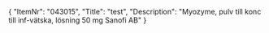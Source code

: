 {
  "ItemNr": "043015",
  "Title": "test",
  "Description": "Myozyme, pulv till konc till inf-vätska, lösning 50 mg Sanofi AB"
}